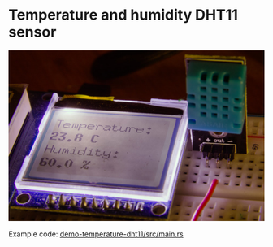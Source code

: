 # Temperature and humidity DHT11 sensor

![HX1230 Display](https://raw.githubusercontent.com/viktorchvatal/blue-pill-rust-assets/master/temperature-dht11/dht11-normal.jpg)

Example code: [demo-temperature-dht11/src/main.rs](../app/demo-temperature-dht11/src/main.rs)